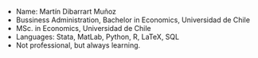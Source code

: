 - Name: Martín Dibarrart Muñoz
- Bussiness Administration, Bachelor in Economics, Universidad de Chile
- MSc. in Economics, Universidad de Chile
- Languages: Stata, MatLab, Python, R, LaTeX, SQL
- Not professional, but always learning.
